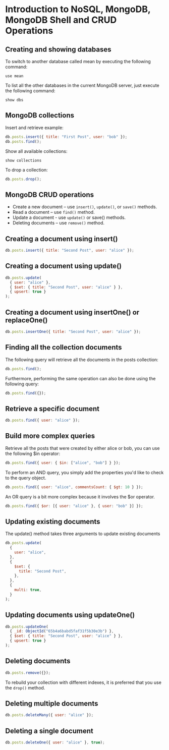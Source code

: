 # Introduction to NoSQL, MongoDB, MongoDB Shell and CRUD Operations

## Creating and showing databases

To switch to another database called mean by executing the following command:

```
use mean
```

To list all the other databases in the current MongoDB server, just execute the following command:

```
show dbs
```

## MongoDB collections

Insert and retrieve example:

```js
db.posts.insert({ title: "First Post", user: "bob" });
db.posts.find();
```

Show all available collections:

```
show collections
```

To drop a collection:

```js
db.posts.drop();
```

## MongoDB CRUD operations

- Create a new document – use `insert()`, `update()`, or `save()` methods.
- Read a document – use `find()` method.
- Update a document - use `update()` or save() methods.
- Deleting documents – use `remove()` method.

## Creating a document using insert()

``` js
db.posts.insert({ title: "Second Post", user: "alice" });
```

## Creating a document using update()

```js
db.posts.update(
  { user: "alice" },
  { $set: { title: "Second Post", user: "alice" } },
  { upsert: true }
);
```

## Creating a document using insertOne() or replaceOne()

```js
db.posts.insertOne({ title: "Second Post", user: "alice" });
```

## Finding all the collection documents

The following query will retrieve all the documents in the posts collection:

```js
db.posts.find();
```

Furthermore, performing the same operation can also be done using the following query:

```js
db.posts.find({});
```

## Retrieve a specific document

```js
db.posts.find({ user: "alice" });
```

## Build more complex queries

Retrieve all the posts that were created by either alice or bob, you can use the following $in operator:

```js
db.posts.find({ user: { $in: ["alice", "bob"] } });
```

To perform an AND query, you simply add the properties you'd like to check to the query object.

```js
db.posts.find({ user: "alice", commentsCount: { $gt: 10 } });
```

An OR query is a bit more complex because it involves the $or operator.

```js
db.posts.find({ $or: [{ user: "alice" }, { user: "bob" }] });
```

## Updating existing documents

The update() method takes three arguments to update existing documents

```js
db.posts.update(
  {
    user: "alice",
  },
  {
    $set: {
      title: "Second Post",
    },
  },
  {
    multi: true,
  }
);
```

## Updating documents using updateOne()

```js
db.posts.updateOne(
  { _id: ObjectId("65b4a6babd5faf31f5b30e3b") },
  { $set: { title: "Second Post", user: "alice" } },
  { upsert: true }
);
```

## Deleting documents

```js
db.posts.remove({});
```

To rebuild your collection with different indexes, it is preferred that you use the `drop()` method.

## Deleting multiple documents

```js
db.posts.deleteMany({ user: "alice" });
```

## Deleting a single document

```js
db.posts.deleteOne({ user: "alice" }, true);
```
